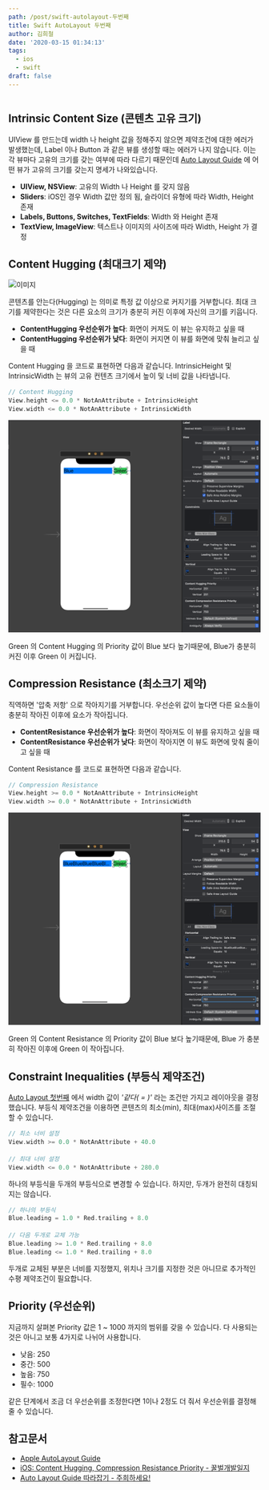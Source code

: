 ```yaml
---
path: /post/swift-autolayout-두번째
title: Swift AutoLayout 두번째
author: 김희철
date: '2020-03-15 01:34:13'
tags:
  - ios
  - swift
draft: false
---
```


```toc
```

## Intrinsic Content Size (콘텐츠 고유 크기)

UIView 를 만드는데 width 나 height 값을 정해주지 않으면 제약조건에 대한 에러가 발생했는데, Label 이나 Button 과 같은 뷰를 생성할 때는 에러가 나지 않습니다. 이는 각 뷰마다 고유의 크기를 갖는 여부에 따라 다르기 때문인데 [Auto Layout Guide](https://developer.apple.com/library/archive/documentation/UserExperience/Conceptual/AutolayoutPG/AnatomyofaConstraint.html#//apple_ref/doc/uid/TP40010853-CH9-SW1) 에 어떤 뷰가 고유의 크기를 갖는지 명세가 나와있습니다. 

* **UIView, NSView**: 고유의 Width 나 Height 를 갖지 않음
* **Sliders**: iOS인 경우 Width 값만 정의 됨, 슬라이더 유형에 따라 Width, Height 존재
* **Labels, Buttons, Switches, TextFields**: Width 와 Height 존재
* **TextView, ImageView**: 텍스트나 이미지의 사이즈에 따라 Width, Height 가 결정

## Content Hugging (최대크기 제약)

![이미지](https://developer.apple.com/library/archive/documentation/UserExperience/Conceptual/AutolayoutPG/Art/intrinsic_content_size_2x.png)

콘텐츠를 안는다(Hugging) 는 의미로 특정 값 이상으로 커지기를 거부합니다. 최대 크기를 제약한다는 것은 다른 요소의 크기가 충분히 커진 이후에 자신의 크기를 키웁니다.

* **ContentHugging 우선순위가 높다**: 화면이 커져도 이 뷰는 유지하고 싶을 때
* **ContentHugging 우선순위가 낮다**: 화면이 커지면 이 뷰를 화면에 맞춰 늘리고 싶을 때

Content Hugging 을 코드로 표현하면 다음과 같습니다. IntrinsicHeight 및 IntrinsicWidth 는 뷰의 고유 컨텐츠 크기에서 높이 및 너비 값을 나타냅니다.
                                     
```swift
// Content Hugging 
View.height <= 0.0 * NotAnAttribute + IntrinsicHeight
View.width <= 0.0 * NotAnAttribute + IntrinsicWidth
```

![이미지](./images/swift-autolayout11.png)

Green 의 Content Hugging 의 Priority 값이 Blue 보다 높기때문에, Blue가 충분히 커진 이후 Green 이 커집니다.

## Compression Resistance (최소크기 제약)

직역하면 '압축 저항' 으로 작아지기를 거부합니다. 우선순위 값이 높다면 다른 요소들이 충분히 작아진 이후에 요소가 작아집니다. 

* **ContentResistance 우선순위가 높다**: 화면이 작아져도 이 뷰를 유지하고 싶을 때
* **ContentResistance 우선순위가 낮다**: 화면이 작아지면 이 뷰도 화면에 맞춰 줄이고 싶을 때

Content Resistance 를 코드로 표현하면 다음과 같습니다.

```swift
// Compression Resistance
View.height >= 0.0 * NotAnAttribute + IntrinsicHeight
View.width >= 0.0 * NotAnAttribute + IntrinsicWidth
```

![이미지](./images/swift-autolayout12.png)

Green 의 Content Resistance 의 Priority 값이 Blue 보다 높기때문에, Blue 가 충분히 작아진 이후에 Green 이 작아집니다.

## Constraint Inequalities (부등식 제약조건)

[Auto Layout 첫번째](/post/swift-autolayout-첫번째) 에서 width 값이 *'같다( = )'* 라는 조건만 가지고 레이아웃을 결정했습니다. 부등식 제약조건을 이용하면 콘텐츠의 최소(min), 최대(max)사이즈를 조절할 수 있습니다. 

```swift
// 최소 너비 설정
View.width >= 0.0 * NotAnAttribute + 40.0

// 최대 너비 설정
View.width <= 0.0 * NotAnAttribute + 280.0
```

하나의 부등식을 두개의 부등식으로 변경할 수 있습니다. 하지만, 두개가 완전히 대칭되지는 않습니다. 

```swift
// 하나의 부등식
Blue.leading = 1.0 * Red.trailing + 8.0

// 다음 두개로 교체 가능
Blue.leading >= 1.0 * Red.trailing + 8.0
Blue.leading <= 1.0 * Red.trailing + 8.0
```

두개로 교체된 부분은 너비를 지정했지, 위치나 크기를 지정한 것은 아니므로 추가적인 수평 제약조건이 필요합니다.


## Priority (우선순위)

지금까지 살펴본 Priority 값은 1 ~ 1000 까지의 범위를 갖을 수 있습니다. 다 사용되는 것은 아니고 보통 4가지로 나뉘어 사용합니다.

* 낮음: 250
* 중간: 500
* 높음: 750
* 필수: 1000

같은 단계에서 조금 더 우선순위를 조정한다면 1이나 2정도 더 줘서 우선순위를 결정해 줄 수 있습니다.

## 참고문서

* [Apple AutoLayout Guide](https://developer.apple.com/library/archive/documentation/UserExperience/Conceptual/AutolayoutPG/AnatomyofaConstraint.html#//apple_ref/doc/uid/TP40010853-CH9-SW1)
* [iOS: Content Hugging, Compression Resistance Priority - 꿀벌개발일지](https://ohgyun.com/734)
* [Auto Layout Guide 따라잡기 - 주희하세요!](https://caution-dev.github.io/apple-docs/2019/04/17/Auto-Layout-Giuide-Getting-Started-3.html)
